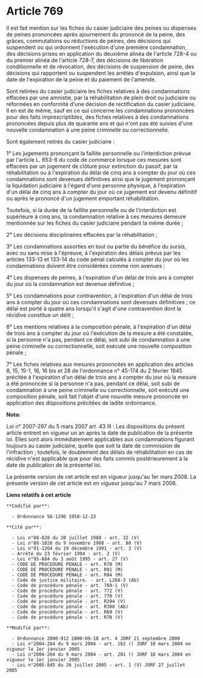 # Article 769

Il est fait mention sur les fiches du casier judiciaire des peines ou dispenses de peines prononcées après ajournement du
prononcé de la peine, des grâces, commutations ou réductions de peines, des décisions qui suspendent ou qui ordonnent
l'exécution d'une première condamnation, des décisions prises en application du deuxième alinéa de l'article 728-4 ou du
premier alinéa de l'article 728-7, des décisions de libération conditionnelle et de révocation, des décisions de suspension
de peine, des décisions qui rapportent ou suspendent les arrêtés d'expulsion, ainsi que la date de l'expiration de la peine
et du paiement de l'amende.

Sont retirées du casier judiciaire les fiches relatives à des condamnations effacées par une amnistie, par la réhabilitation
de plein droit ou judiciaire ou réformées en conformité d'une décision de rectification du casier judiciaire. Il en est de
même, sauf en ce qui concerne les condamnations prononcées pour des faits imprescriptibles, des fiches relatives à des
condamnations prononcées depuis plus de quarante ans et qui n'ont pas été suivies d'une nouvelle condamnation à une peine
criminelle ou correctionnelle.

Sont également retirés du casier judiciaire :

1° Les jugements prononçant la faillite personnelle ou l'interdiction prévue par l'article L. 653-8 du code de commerce
lorsque ces mesures sont effacées par un jugement de clôture pour extinction du passif, par la réhabilitation ou à
l'expiration du délai de cinq ans à compter du jour où ces condamnations sont devenues définitives ainsi que le jugement
prononçant la liquidation judiciaire à l'égard d'une personne physique, à l'expiration d'un délai de cinq ans à compter du
jour où ce jugement est devenu définitif ou après le prononcé d'un jugement emportant réhabilitation.

Toutefois, si la durée de la faillite personnelle ou de l'interdiction est supérieure à cinq ans, la condamnation relative à
ces mesures demeure mentionnée sur les fiches du casier judiciaire pendant la même durée ;

2° Les décisions disciplinaires effacées par la réhabilitation ;

3° Les condamnations assorties en tout ou partie du bénéfice du sursis, avec ou sans mise à l'épreuve, à l'expiration des
délais prévus par les articles 133-13 et 133-14 du code pénal calculés à compter du jour où les condamnations doivent être
considérées comme non avenues ;

4° Les dispenses de peines, à l'expiration d'un délai de trois ans à compter du jour où la condamnation est devenue
définitive ;

5° Les condamnations pour contravention, à l'expiration d'un délai de trois ans à compter du jour où ces condamnations sont
devenues définitives ; ce délai est porté à quatre ans lorsqu'il s'agit d'une contravention dont la récidive constitue un
délit ;

6° Les mentions relatives à la composition pénale, à l'expiration d'un délai de trois ans à compter du jour où l'exécution de
la mesure a été constatée, si la personne n'a pas, pendant ce délai, soit subi de condamnation à une peine criminelle ou
correctionnelle, soit exécuté une nouvelle composition pénale ;

7° Les fiches relatives aux mesures prononcées en application des articles 8, 15, 15-1, 16, 16 bis et 28 de l'ordonnance n°
45-174 du 2 février 1945 précitée à l'expiration d'un délai de trois ans à compter du jour où la mesure a été prononcée si la
personne n'a pas, pendant ce délai, soit subi de condamnation à une peine criminelle ou correctionnelle, soit exécuté une
composition pénale, soit fait l'objet d'une nouvelle mesure prononcée en application des dispositions précitées de ladite
ordonnance.

**Nota:**

Loi n° 2007-297 du 5 mars 2007 art. 43 III : Les dispositions du présent article entrent en vigueur un an après la date de
publication de la présente loi. Elles sont alors immédiatement applicables aux condamnations figurant toujours au casier
judiciaire, quelle que soit la date de commission de l'infraction ; toutefois, le doublement des délais de réhabilitation en
cas de récidive n'est applicable que pour des faits commis postérieurement à la date de publication de la présentel loi.

La présente version de cet article est en vigueur jusqu'au 1er mars 2008.  La présente version de cet article est en vigueur
jusqu'au 7 mars 2008.

**Liens relatifs à cet article**

	**Codifié par**:

	  - Ordonnance 58-1296 1958-12-23

	**Cité par**:

	  - Loi n°88-828 du 20 juillet 1988 - art. 32 (V)
	  - Loi n°88-1028 du 9 novembre 1988 - art. 80 (V)
	  - Loi n°91-1264 du 19 décembre 1991 - art. 3 (V)
	  - Arrêté du 23 février 1994 - art. 2 (V)
	  - Loi n°95-884 du 3 août 1995 - art. 27 (V)
	  - CODE DE PROCEDURE PENALE - art. R70 (M)
	  - CODE DE PROCEDURE PENALE - art. R81 (M)
	  - CODE DE PROCEDURE PENALE - art. R84 (M)
	  - Code de justice militaire. - art. L268-3 (Ab)
	  - Code de procédure pénale - art. 769-1 (V)
	  - Code de procédure pénale - art. 772 (V)
	  - Code de procédure pénale - art. 778 (V)
	  - Code de procédure pénale - art. R294 (V)
	  - Code de procédure pénale - art. R380 (Ab)
	  - Code de procédure pénale - art. R69 (V)
	  - Code de procédure pénale - art. R78 (V)

	**Modifié par**:

	  - Ordonnance 2000-912 2000-09-18 art. 4 JORF 21 septembre 2000
	  - Loi n°2004-204 du 9 mars 2004 - art. 162 () JORF 10 mars 2004 en vigueur le 1er janvier 2005
	  - Loi n°2004-204 du 9 mars 2004 - art. 201 () JORF 10 mars 2004 en vigueur le 1er janvier 2005
	  - Loi n°2005-845 du 26 juillet 2005 - art. 1 (V) JORF 27 juillet 2005
